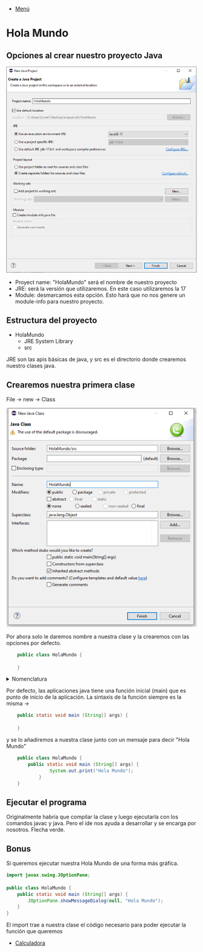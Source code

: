 - [Menú](../README.md)

# Hola Mundo

## Opciones al crear nuestro proyecto Java

<img alt="PNG" src="../Imagenes/HolaMundo/Opciones.PNG" />

- Proyect name: "HolaMundo" será el nombre de nuestro proyecto
- JRE: será la versión que utilizaremos. En este caso utilizaremos la 17
- Module: desmarcamos esta opción. Esto hará que no nos genere un module-info para nuestro proyecto.

## Estructura del proyecto

- HolaMundo
  - JRE System Library
  - src

JRE son las apis básicas de java, y src es el directorio donde crearemos nuestro clases java.

## Crearemos nuestra primera clase

File -> new -> Class

<img alt="PNG" src="../Imagenes/HolaMundo/NuevaClase.PNG" />

Por ahora solo le daremos nombre a nuestra clase y la crearemos con las opciones por defecto.

```java
    public class HolaMundo {

    }
````

<details><summary>Nomenclatura</summary>

Los nombre de las clases, variables y metodos siguen ciertas reglas que debemos tener en cuenta a la hora de definir.

1- El nombre debe comenzar por una letra, guión bajo (_) o un simbolo de divisa ($, €, ¥...).

2- Los nombres pueden incluir números, pero nunca comenzar con ellos.

3- El caracter uncio _ como nombre no esta permitido (A partir de Java 9 en adelante)

4 -No se puede utilizar ninguna de las palabras reservadas de java como nombre de una variable.

| || ||
| --- | --- | --- | --- |
| abstract | assert | boolean | break |
| byte | case | catch | char |
| class | const | continue | default |
| do | double | else | enum |
| extens | final | finally | float |
| for | goto | if | implements |
| import | instaceof | int | interface |
| long | native | new | packagae |
| private | protected | public | return |
| short | static | strictfp | super |
| switch | synchronized | this | throw |
| throws | transient | try | void |
| volatile | while || |

De esta forma podemos tener normbre validos como:

- HolaMundo
- MyClase
- myclase2
- $estoTambienVale

Pero no podriamos tener nombres como:

- Hola Mundo
- 2holaMundo

No es obligatorio y pero por consenso se utiliza la notación CamelCase. Y en el caso de las clases siempre se suele comenzar por mayuscula y en metodos y variables por minuscula.

</details>

Por defecto, las aplicaciones java tiene una función inicial (main) que es punto de inicio de la aplicación. La sintaxis de la función siempre es la misma ->

```java
    public static void main (String[] args) {

    }
````

y se lo añadiremos a nuestra clase junto con un mensaje para decir "Hola Mundo"

```java
    public class HolaMundo {
        public static void main (String[] args) {
    	        System.out.print("Hola Mundo");
            }
    }
````

## Ejecutar el programa

Originalmente habría que compilar la clase y luego ejecutarla con los comandos javac y java. Pero el ide nos ayuda a desarrollar y se encarga por nosotros.
Flecha verde.

## Bonus

Si queremos ejecutar nuestra Hola Mundo de una forma más gráfica.

```java
import javax.swing.JOptionPane;

public class HolaMundo {
    public static void main (String[] args) {
    	JOptionPane.showMessageDialog(null, "Hola Mundo");
    }
}
````

El import trae a nuestra clase el código necesario para poder ejecutar la función que queremos

- [Calculadora](../Calculadora/Index.md)